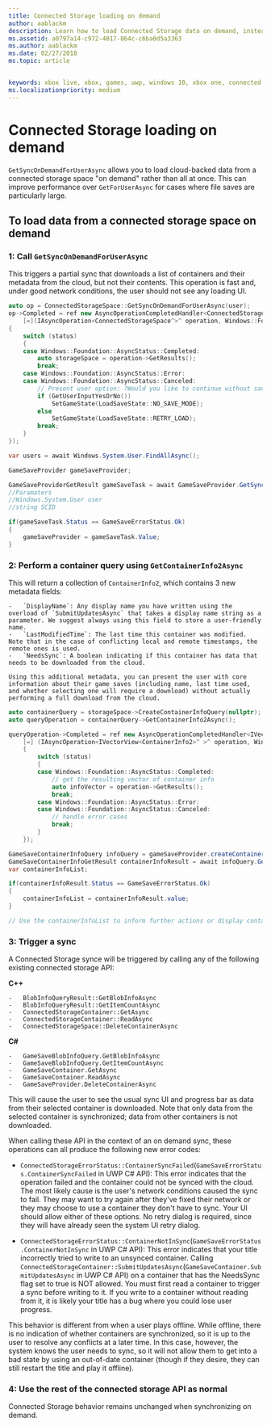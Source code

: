 ```yaml
---
title: Connected Storage loading on demand
author: aablackm
description: Learn how to load Connected Storage data on demand, instead of all at once.
ms.assetid: a0797a14-c972-4017-864c-c6ba0d5a3363
ms.author: aablackm
ms.date: 02/27/2018
ms.topic: article


keywords: xbox live, xbox, games, uwp, windows 10, xbox one, connected storage
ms.localizationpriority: medium
---
```


# Connected Storage loading on demand

`GetSyncOnDemandForUserAsync` allows you to load cloud-backed data from a connected storage space "on demand" rather than all at once. This can improve performance over `GetForUserAsync` for cases where file saves are particularly large.

## To load data from a connected storage space on demand

### 1:  Call `GetSyncOnDemandForUserAsync`

This triggers a partial sync that downloads a list of containers and their metadata from the cloud, but not their contents. This operation is fast and, under good network conditions, the user should not see any loading UI.

```cpp
auto op = ConnectedStorageSpace::GetSyncOnDemandForUserAsync(user);
op->Completed = ref new AsyncOperationCompletedHandler<ConnectedStorageSpace^>(
    [=](IAsyncOperation<ConnectedStorageSpace^>^ operation, Windows::Foundation::AsyncStatus status)
{
    switch (status)
    {
    case Windows::Foundation::AsyncStatus::Completed:
        auto storageSpace = operation->GetResults();
        break;
    case Windows::Foundation::AsyncStatus::Error:
    case Windows::Foundation::AsyncStatus::Canceled:
        // Present user option: ?Would you like to continue without saving progress??
        if (GetUserInputYesOrNo())
            SetGameState(LoadSaveState::NO_SAVE_MODE);
        else
            SetGameState(LoadSaveState::RETRY_LOAD);
        break;
    }
});
```

```csharp
var users = await Windows.System.User.FindAllAsync();

GameSaveProvider gameSaveProvider;

GameSaveProviderGetResult gameSaveTask = await GameSaveProvider.GetSyncOnDemandForUserAsync(users[0], context.AppConfig.ServiceConfigurationId); 
//Paramaters
//Windows.System.User user
//string SCID

if(gameSaveTask.Status == GameSaveErrorStatus.Ok)
{
    gameSaveProvider = gameSaveTask.Value;
}
```


### 2:  Perform a container query using `GetContainerInfo2Async`

This will return a collection of `ContainerInfo2`, which contains 3 new metadata fields:

    -   `DisplayName`: Any display name you have written using the overload of `SubmitUpdatesAsync` that takes a display name string as a parameter. We suggest always using this field to store a user-friendly name.
    -   `LastModifiedTime`: The last time this container was modified. Note that in the case of conflicting local and remote timestamps, the remote ones is used.
    -   `NeedsSync`: A boolean indicating if this container has data that needs to be downloaded from the cloud.

    Using this additional metadata, you can present the user with core information about their game saves (including name, last time used, and whether selecting one will require a download) without actually performing a full download from the cloud.

```cpp
auto containerQuery = storageSpace->CreateContainerInfoQuery(nullptr); //return list of containers in ConnectedStorageSpace
auto queryOperation = containerQuery->GetContainerInfo2Async();

queryOperation->Completed = ref new AsyncOperationCompletedHandler<IVectorView<ContainerInfo2>^ >( 
    [=] (IAsyncOperation<IVectorView<ContainerInfo2>^ >^ operation, Windows::Foundation::AsyncStatus status)
    {
        switch (status)
        {
        case Windows::Foundation::AsyncStatus::Completed:
            // get the resulting vector of container info
            auto infoVector = operation->GetResults();
            break;
        case Windows::Foundation::AsyncStatus::Error:
        case Windows::Foundation::AsyncStatus::Canceled:
            // handle error cases
            break;
        }
    });
```

```csharp
GameSaveContainerInfoQuery infoQuery = gameSaveProvider.createContainerInfoQuery();
GameSaveContainerInfoGetResult containerInfoResult = await infoQuery.GetContainerInfoAsync();
var containerInfoList;

if(containerInfoResult.Status == GameSaveErrorStatus.Ok)
{
    containerInfoList = containerInfoResult.value;
}

// Use the containerInfoList to inform further actions or display container data to user. 
```

### 3:  Trigger a sync

A Connected Storage synce will be triggered by calling any of the following existing connected storage API:

**C++**

    -   BlobInfoQueryResult::GetBlobInfoAsync
    -   BlobInfoQueryResult::GetItemCountAsync
    -   ConnectedStorageContainer::GetAsync
    -   ConnectedStorageContainer::ReadAsync
    -   ConnectedStorageSpace::DeleteContainerAsync

**C#**

    -   GameSaveBlobInfoQuery.GetBlobInfoAsync
    -   GameSaveBlobInfoQuery.GetItemCountAsync
    -   GameSaveContainer.GetAsync
    -   GameSaveContainer.ReadAsync
    -   GameSaveProvider.DeleteContainerAsync

This will cause the user to see the usual sync UI and progress bar as data from their selected container is downloaded. Note that only data from the selected container is synchronized; data from other containers is not downloaded.

When calling these API in the context of an on demand sync, these operations can all produce the following new error codes:

-   `ConnectedStorageErrorStatus::ContainerSyncFailed`(`GameSaveErrorStatus.ContainerSyncFailed` in UWP C# API): This error indicates that the operation failed and the container could not be synced with the cloud. The most likely cause is the user's network conditions caused the sync to fail. They may want to try again after they've fixed their network or they may choose to use a container they don't have to sync. Your UI should allow either of these options. No retry dialog is required, since they will have already seen the system UI retry dialog.

-   `ConnectedStorageErrorStatus::ContainerNotInSync`(`GameSaveErrorStatus.ContainerNotInSync` in UWP C# API): This error indicates that your title incorrectly tried to write to an unsynced container. Calling `ConnectedStorageContainer::SubmitUpdatesAsync`(`GameSaveContainer.SubmitUpdatesAsync` in UWP C# API) on a container that has the NeedsSync flag set to true is NOT allowed. You must first read a container to trigger a sync before writing to it. If you write to a container without reading from it, it is likely your title has a bug where you could lose user progress.

This behavior is different from when a user plays offline. While offline, there is no indication of whether containers are synchronized, so it is up to the user to resolve any conflicts at a later time. In this case, however, the system knows the user needs to sync, so it will not allow them to get into a bad state by using an out-of-date container (though if they desire, they can still restart the title and play it offline).

### 4:  Use the rest of the connected storage API as normal

Connected Storage behavior remains unchanged when synchronizing on demand.

